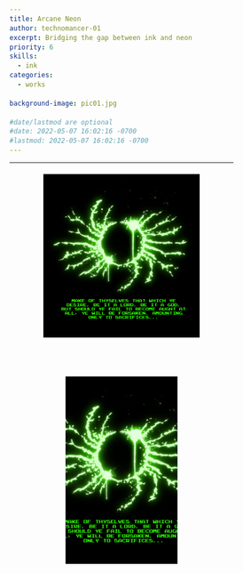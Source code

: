 ```yaml
---
title: Arcane Neon
author: technomancer-01
excerpt: Bridging the gap between ink and neon
priority: 6
skills:
  - ink
categories:
  - works

background-image: pic01.jpg

#date/lastmod are optional
#date: 2022-05-07 16:02:16 -0700
#lastmod: 2022-05-07 16:02:16 -0700
---
```


---
<style>
  .centertext{  
    align: center;
    padding-top: 100px;
    padding-bottom: 100px;
  }
 
 .flex-container {
  display: flex;
  justify-content: center;
}

.flex-container > div {
  margin: auto;
  padding: 20px;
  font-size: 30px;
  display: grid;
  grid-template-columns: repeat(auto-fill,minmax(160px, 1fr));
}

div.gallery {
  /* border: 1px solid #ccc; */
  width: 60%;
  margin-bottom: 80px;

  height: 500px;
  display: flex;
  flex-direction: column;
  flex-wrap: wrap;
}
  .gallery >* {
        flex: 1 1 80px;
    }

div.gallery:hover {
  border: 1px solid #777;
}

div.main{
  /* background-color: red; */
  margin-left: auto;
  margin-right: auto;
  display: block;
  margin-bottom: 20px;
  margin-top: 20px;
}
div.main img{

  width: 70%;
  height: auto;
  margin-left: auto;
  margin-right: auto;
  display: block;
}


div.gallery img {
  /* width: 100%;
  height: auto; */
  width: 300px; 
  height: 337px;
  object-fit: cover;
  display: block;
  margin-left: auto;
  margin-right: auto;
}

div.desc {
  padding: 15px;
  text-align: center;
}

* {
  box-sizing: border-box;
}

.responsive {
  padding: 0 6px;
  float: left;
  width: 24.99999%;
}

 @media only screen and (max-width: 700px) {
  .responsive {
    width: 49.99999%;
    margin: 6px 0;
  }
}

@media only screen and (max-width: 500px) {
  .responsive {
    width: 80%;
  }
} 

.clearfix:after {
  content: "";
  display: table;
  clear: both;
}
</style>


<div class="main">
    <img src="/images/arcaneneon/banner.png" alt="Cinque Terre" width="600" height="400">
  <div class="desc"></div>
</div>



<!-- comment -->


<!-- <div class="flex-container">

<div class="gallery">
  <a target="_blank" href="/images/satmorningsoulsborne/BloodborneTober2022/Week1-a.jpeg">
    <img src="/images/satmorningsoulsborne/BloodborneTober2022/Week1-a.jpeg" alt="Forest" width="600" height="400">
  </a>
  <div class="desc"></div>
</div>

<div class="gallery">
  <a target="_blank" href="/images/satmorningsoulsborne/BloodborneTober2022/Week1-b.jpg">
    <img src="/images/satmorningsoulsborne/BloodborneTober2022/Week1-b.jpg" alt="Forest" width="600" height="400">
  </a>
  <div class="desc"></div>
</div>

<div class="gallery">
  <a target="_blank" href="/images/satmorningsoulsborne/BloodborneTober2022/Week1-c.jpg">
    <img src="/images/satmorningsoulsborne/BloodborneTober2022/Week1-c.jpg" alt="Forest" width="600" height="400">
  </a>
  <div class="desc"></div>
</div>

</div> -->

<div class="flex-container">

<div class="gallery">
  <a target="_blank" href="/images/arcaneneon/banner.png">
    <img src="/images/arcaneneon/banner.png" alt="Forest" width="600" height="400">
  </a>
  <div class="desc"></div>
</div>

<!-- <div class="gallery">
  <a target="_blank" href="/images/satmorningsoulsborne/BloodborneTober2022/Week2-a.jpeg">
    <img src="/images/satmorningsoulsborne/BloodborneTober2022/Week2-a.jpeg" alt="Forest" width="600" height="400">
  </a>
  <div class="desc"></div>
</div>

<div class="gallery">
  <a target="_blank" href="/images/satmorningsoulsborne/BloodborneTober2022/Week2-b.jpg">
    <img src="/images/satmorningsoulsborne/BloodborneTober2022/Week2-b.jpg" alt="Forest" width="600" height="400">
  </a>
  <div class="desc"></div>
</div> -->
</div>





